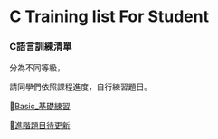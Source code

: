 # C Training list For Student 

### C語言訓練清單
分為不同等級，

請同學們依照課程進度，自行練習題目。

👶[Basic_基礎練習](basic)

🧔[進階題目待更新](.)


